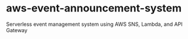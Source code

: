 # aws-event-announcement-system
Serverless event management system using AWS SNS, Lambda, and API Gateway
